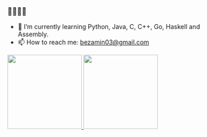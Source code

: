 ### 👋👋👋👋



- 🌱 I’m currently learning Python, Java, C, C++, Go, Haskell and Assembly.
- 📫 How to reach me: bezamin03@gmail.com

<div>
   <a href="github.com/Bernardo-Zamin">
     <img height= "167em" src="https://github-readme-stats.vercel.app/api?username=Bernardo-Zamin&show_icons=true&theme=midnight-purple"/>
     <img height= "167em" src="https://github-readme-stats.vercel.app/api/top-langs/?username=Bernardo-Zamin&layout=compact&theme=midnight-purple"/>
     </div>
  

